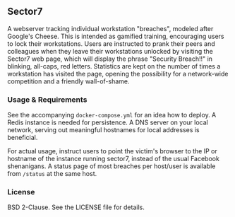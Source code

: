 ## Sector7

A webserver tracking individual workstation "breaches", modeled after Google's Cheese. This is intended as gamified training, encouraging users to lock their workstations. Users are instructed to prank their peers and colleagues when they leave their workstations unlocked by visiting the Sector7 web page, which will display the phrase "Security Breach!!" in blinking, all-caps, red letters. Statistics are kept on the number of times a workstation has visited the page, opening the possibility for a network-wide competition and a friendly wall-of-shame.

### Usage & Requirements

See the accompanying `docker-compose.yml` for an idea how to deploy. A Redis instance is needed for persistence. A DNS server on your local network, serving out meaningful hostnames for local addresses is beneficial.

For actual usage, instruct users to point the victim's browser to the IP or hostname of the instance running sector7, instead of the usual Facebook shenanigans. A status page of most breaches per host/user is available from `/status` at the same host.

### License

BSD 2-Clause. See the LICENSE file for details.
